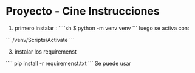 # Proyecto - Cine Instrucciones

1. primero instalar :
´´´´sh
    $ python -m venv venv
´´´
luego se activa con:

´´´
/venv/Scripts/Activate
´´´

3. instalar los requiremenst

´´´´
pip install -r requiremenst.txt
´´´
Se puede usar